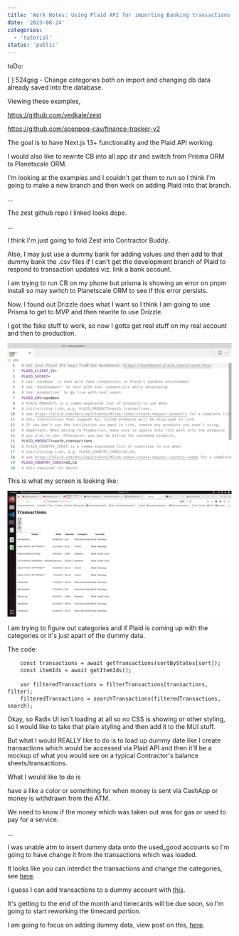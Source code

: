 ```yaml
---
title: 'Work Notes: Using Plaid API for importing Banking transactions'
date: '2023-08-24'
categories:
  - 'tutorial'
status: 'public'
---
```


toDo:

\[ \] 524gsg - Change categories both on import and changing db data already saved into the database.

Viewing these examples,

https://github.com/vedkale/zest

https://github.com/spenpeq-cav/finance-tracker-v2

The goal is to have Next.js 13+ functionality and the Plaid API working.

I would also like to rewrite CB into all app dir and switch from Prisma ORM to Planetscale ORM.

I'm looking at the examples and I couldn't get them to run so I think I'm going to make a new branch and then work on adding Plaid into that branch.

...

The zest github repo I linked looks dope.

...

I think I'm just going to fold Zest into Contractor Buddy.

Also, I may just use a dummy bank for adding values and then add to that dummy bank the .csv files if I can't get the development branch of Plaid to respond to transaction updates viz. link a bank account.

I am trying to run CB on my phone but prisma is showing an error on pnpm install so may switch to Planetscale ORM to see if this error persists.

Now, I found out Drizzle does what I want so I think I am going to use Prisma to get to MVP and then rewrite to use Drizzle.

I got the fake stuff to work, so now I gotta get real stuff on my real account and then to production.

![](images/image-1-1024x576.png)

This is what my screen is looking like:

![](images/image-2-1024x576.png)

I am trying to figure out categories and if Plaid is coming up with the categories or it's just apart of the dummy data.

The code:

```
    const transactions = await getTransactions(sortByStates[sort]);
    const itemIds = await getItemIds();

    var filteredTransactions = filterTransactions(transactions, filter);
    filteredTransactions = searchTransactions(filteredTransactions, search);
```

Okay, so Radix UI isn't loading at all so no CSS is showing or other styling, so I would like to take that plain styling and then add it to the MUI stuff.

But what I would REALLY like to do is to load up dummy date like I create transactions which would be accessed via Plaid API and then it'll be a mockup of what you would see on a typical Contractor's balance sheets/transactions.

What I would like to do is

have a like a color or something for when money is sent via CashApp or money is withdrawn from the ATM.

We need to know if the money which was taken out was for gas or used to pay for a service.

...

I was unable atm to insert dummy data onto the used_good accounts so I'm going to have change it from the transactions which was loaded.

It looks like you can interdict the transactions and change the categories, see [here](https://plaid.com/blog/transactions-categorization-taxonomy/).

I guess I can add transactions to a dummy account with [this](https://plaid.com/docs/sandbox/user-custom/).

It's getting to the end of the month and timecards will be due soon, so I'm going to start reworking the timecard portion.

I am going to focus on adding dummy data, view post on this, [here](https://montelogic.com/?p=4476).
